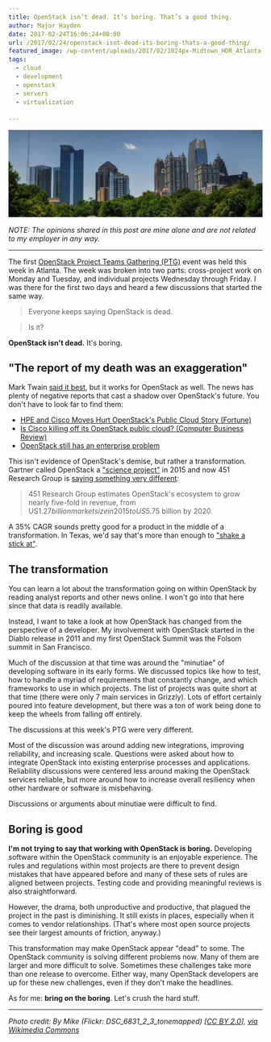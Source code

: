 ```yaml
---
title: OpenStack isn’t dead. It’s boring. That’s a good thing.
author: Major Hayden
date: 2017-02-24T16:06:24+00:00
url: /2017/02/24/openstack-isnt-dead-its-boring-thats-a-good-thing/
featured_image: /wp-content/uploads/2017/02/1024px-Midtown_HDR_Atlanta-e1487943722280.jpg
tags:
  - cloud
  - development
  - openstack
  - servers
  - virtualization

---
```

![1]

_NOTE: The opinions shared in this post are mine alone and are not related to my employer in any way._

* * *

The first [OpenStack Project Teams Gathering (PTG)][2] event was held this week in Atlanta. The week was broken into two parts: cross-project work on Monday and Tuesday, and individual projects Wednesday through Friday. I was there for the first two days and heard a few discussions that started the same way.

> Everyone keeps saying OpenStack is dead.

> Is it?

**OpenStack isn't dead.** It's boring.

## "The report of my death was an exaggeration"

Mark Twain [said it best][3], but it works for OpenStack as well. The news has plenty of negative reports that cast a shadow over OpenStack's future. You don't have to look far to find them:

  * [HPE and Cisco Moves Hurt OpenStack's Public Cloud Story (Fortune)][4]
  * [Is Cisco killing off its OpenStack public cloud? (Computer Business Review)][5]
  * [OpenStack still has an enterprise problem][6]

This isn't evidence of OpenStack's demise, but rather a transformation. Gartner called OpenStack a ["science project"][7] in 2015 and now 451 Research Group is [saying something very different][8]:

> 451 Research Group estimates OpenStack's ecosystem to grow nearly five-fold in revenue, from US$1.27 billion market size in 2015 to US$5.75 billion by 2020.

A 35% CAGR sounds pretty good for a product in the middle of a transformation. In Texas, we'd say that's more than enough to ["shake a stick at"][9].

## The transformation

You can learn a lot about the transformation going on within OpenStack by reading analyst reports and other news online. I won't go into that here since that data is readily available.

Instead, I want to take a look at how OpenStack has changed from the perspective of a developer. My involvement with OpenStack started in the Diablo release in 2011 and my first OpenStack Summit was the Folsom summit in San Francisco.

Much of the discussion at that time was around the "minutiae" of developing software in its early forms. We discussed topics like how to test, how to handle a myriad of requirements that constantly change, and which frameworks to use in which projects. The list of projects was quite short at that time (there were only 7 main services in Grizzly). Lots of effort certainly poured into feature development, but there was a ton of work being done to keep the wheels from falling off entirely.

The discussions at this week's PTG were very different.

Most of the discussion was around adding new integrations, improving reliability, and increasing scale. Questions were asked about how to integrate OpenStack into existing enterprise processes and applications. Reliability discussions were centered less around making the OpenStack services reliable, but more around how to increase overall resiliency when other hardware or software is misbehaving.

Discussions or arguments about minutiae were difficult to find.

## Boring is good

**I'm not trying to say that working with OpenStack is boring.** Developing software within the OpenStack community is an enjoyable experience. The rules and regulations within most projects are there to prevent design mistakes that have appeared before and many of these sets of rules are aligned between projects. Testing code and providing meaningful reviews is also straightforward.

However, the drama, both unproductive and productive, that plagued the project in the past is diminishing. It still exists in places, especially when it comes to vendor relationships. (That's where most open source projects see their largest amounts of friction, anyway.)

This transformation may make OpenStack appear "dead" to some. The OpenStack community is solving different problems now. Many of them are larger and more difficult to solve. Sometimes these challenges take more than one release to overcome. Either way, many OpenStack developers are up for these new challenges, even if they don't make the headlines.

As for me: **bring on the boring**. Let's crush the hard stuff.

* * *

_Photo credit: By Mike (Flickr: DSC\_6831\_2\_3\_tonemapped) [[CC BY 2.0][10]], [via Wikimedia Commons][11]_

 [1]: /wp-content/uploads/2017/02/1024px-Midtown_HDR_Atlanta-e1487943722280.jpg
 [2]: https://www.openstack.org/ptg/
 [3]: http://www.thisdayinquotes.com/2010/06/reports-of-my-death-are-greatly.html
 [4]: http://fortune.com/2016/12/19/openstack-public-cloud/
 [5]: http://www.cbronline.com/news/cloud/public/cisco-killing-off-openstack-public-cloud/
 [6]: http://www.itworld.com/article/2699624/open-source-tools/openstack-still-has-an-enterprise-problem.html
 [7]: https://www.theregister.co.uk/2015/05/18/openstack_private_clouds_are_science_projects_says_gartner/
 [8]: http://www.informationweek.com/cloud/what-you-need-to-know-about-openstack/a/d-id/1328252
 [9]: http://english.stackexchange.com/questions/92393/origin-of-more-x-than-you-can-shake-a-stick-at
 [10]: http://creativecommons.org/licenses/by/2.0
 [11]: https://commons.wikimedia.org/wiki/File%3AMidtown_HDR_Atlanta.jpg
